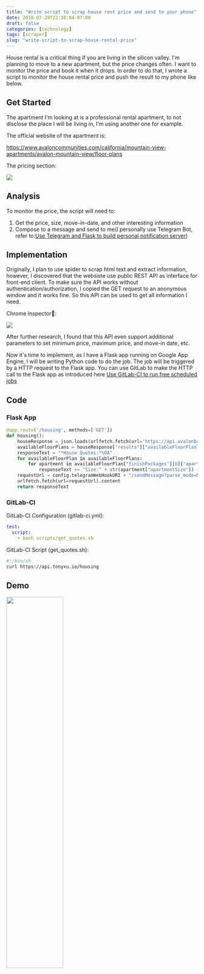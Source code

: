 ```yaml
---
title: "Write script to scrap house rent price and send to your phone"
date: 2018-07-28T22:38:04-07:00
draft: false
categories: [technology]
tags: [scraper]
slug: "write-script-to-scrap-house-rental-price"
---
```


House rental is a critical thing if you are living in the silicon valley. I'm planning to move to a new apartment, but the price changes often. I want to monitor the price and book it when it drops. In order to do that, I wrote a script to monitor the house rental price and push the result to my phone like below.

<!--more-->

## Get Started

The apartment I'm looking at is a professional rental apartment, to not disclose the place I will be living in, I'm using another one for example.

The official website of the apartment is: 

https://www.avaloncommunities.com/california/mountain-view-apartments/avalon-mountain-view/floor-plans

The pricing section:

![](https://s3-us-west-1.amazonaws.com/tonyxu-img/2018_07_28_22_50_27.png)

## Analysis

To monitor the price, the script will need to:

1. Get the price, size, move-in-date, and other interesting information
2. Compose to a message and send to me(I personally use Telegram Bot, refer to:[Use Telegram and Flask to build personal notification server](/posts/2018/use-telegram-and-flask-to-build-notification-server/))

## Implementation

Originally, I plan to use spider to scrap html text and extract information, however, I discovered that the websiste use public REST API as interface for front-end client. To make sure the API works without authentication/authorization, I copied the GET request to an anonymous window and it works fine. So this API can be used to get all information I need.

Chrome Inspector:

![](https://s3-us-west-1.amazonaws.com/tonyxu-img/2018_07_28_23_02_23.png)

After further research, I found that this API even support additional parameters to set minimum price, maximum price, and move-in date, etc.

Now it's time to implement, as I have a Flask app running on Google App Engine, I will be writing Python code to do the job. The job will be triggered by a HTTP request to the Flask app. You can use GitLab to make the HTTP call to the Flask app as introduced here [Use GitLab-CI to run free scheduled jobs](/posts/2018/use-gitlab-ci-to-run-free-scheduled-jobs/)

## Code

### Flask App

```python
@app.route('/housing', methods=['GET'])
def housing():
    houseResponse = json.loads(urlfetch.fetch(url='https://api.avalonbay.com/json/reply/ApartmentSearch?communityCode=CA049&min=2000&max=3000&desiredMoveInDate=2018-09-01T07:00:00.000Z').content)
    availableFloorPlans = houseResponse["results"]["availableFloorPlanTypes"][0]["availableFloorPlans"]
    responseText = "*House Quotes:*%0A"
    for availableFloorPlan in availableFloorPlans:
        for apartment in availableFloorPlan["finishPackages"][0]["apartments"]:
            responseText += "Size:" + str(apartment["apartmentSize"]) + " Price:" + str(apartment["pricing"]["effectiveRent"]) + " Floor:" + str(apartment["floor"]) + " Date:" + time.strftime('%Y-%m-%d', time.localtime(float(filter(str.isdigit, str(apartment["pricing"]["availableDate"])))/1000)) + "%0A"
    requestUrl = config.telegramWebHookURI + "/sendMessage?parse_mode=Markdown&chat_id=123456789" + "&text=" + responseText
    urlfetch.fetch(url=requestUrl).content
    return responseText
```

### GitLab-CI

GitLab-CI Configuration (gitlab-ci.yml):


```yml
test:
  script:
    - bash scripts/get_quotes.sh
```

GitLab-CI Script (get_quotes.sh):

```sh
#!/bin/sh
curl https://api.tonyxu.io/housing
```

## Demo

<img width="50%" style="min-width:300px" src="https://s3-us-west-1.amazonaws.com/tonyxu-img/2018_07_28_23_35_59.png">